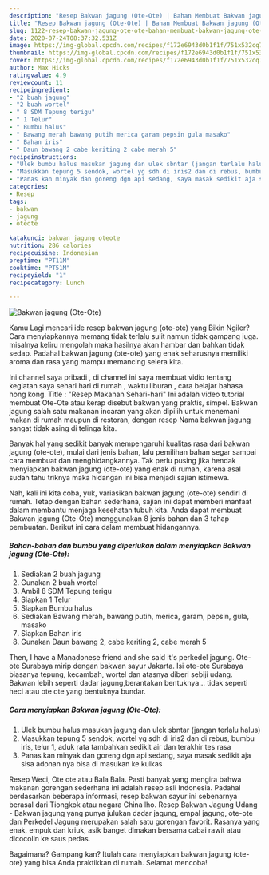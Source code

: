```yaml
---
description: "Resep Bakwan jagung (Ote-Ote) | Bahan Membuat Bakwan jagung (Ote-Ote) Yang Sempurna"
title: "Resep Bakwan jagung (Ote-Ote) | Bahan Membuat Bakwan jagung (Ote-Ote) Yang Sempurna"
slug: 1122-resep-bakwan-jagung-ote-ote-bahan-membuat-bakwan-jagung-ote-ote-yang-sempurna
date: 2020-07-24T08:37:32.531Z
image: https://img-global.cpcdn.com/recipes/f172e6943d0b1f1f/751x532cq70/bakwan-jagung-ote-ote-foto-resep-utama.jpg
thumbnail: https://img-global.cpcdn.com/recipes/f172e6943d0b1f1f/751x532cq70/bakwan-jagung-ote-ote-foto-resep-utama.jpg
cover: https://img-global.cpcdn.com/recipes/f172e6943d0b1f1f/751x532cq70/bakwan-jagung-ote-ote-foto-resep-utama.jpg
author: Max Hicks
ratingvalue: 4.9
reviewcount: 11
recipeingredient:
- "2 buah jagung"
- "2 buah wortel"
- " 8 SDM Tepung terigu"
- " 1 Telur"
- " Bumbu halus"
- " Bawang merah bawang putih merica garam pepsin gula masako"
- " Bahan iris"
- " Daun bawang 2 cabe keriting 2 cabe merah 5"
recipeinstructions:
- "Ulek bumbu halus masukan jagung dan ulek sbntar (jangan terlalu halus)"
- "Masukkan tepung 5 sendok, wortel yg sdh di iris2 dan di rebus, bumbu iris, telur 1, aduk rata tambahkan sedikit air dan terakhir tes rasa"
- "Panas kan minyak dan goreng dgn api sedang, saya masak sedikit aja sisa adonan nya bisa di masukan ke kulkas"
categories:
- Resep
tags:
- bakwan
- jagung
- oteote

katakunci: bakwan jagung oteote 
nutrition: 286 calories
recipecuisine: Indonesian
preptime: "PT11M"
cooktime: "PT51M"
recipeyield: "1"
recipecategory: Lunch

---
```



![Bakwan jagung (Ote-Ote)](https://img-global.cpcdn.com/recipes/f172e6943d0b1f1f/751x532cq70/bakwan-jagung-ote-ote-foto-resep-utama.jpg)

Kamu Lagi mencari ide resep bakwan jagung (ote-ote) yang Bikin Ngiler? Cara menyiapkannya memang tidak terlalu sulit namun tidak gampang juga. misalnya keliru mengolah maka hasilnya akan hambar dan bahkan tidak sedap. Padahal bakwan jagung (ote-ote) yang enak seharusnya memiliki aroma dan rasa yang mampu memancing selera kita.

Ini channel saya pribadi , di channel ini saya membuat vidio tentang kegiatan saya sehari hari di rumah , waktu liburan , cara belajar bahasa hong kong. Title : &#34;Resep Makanan Sehari-hari&#34; Ini adalah video tutorial membuat Ote-Ote atau kerap disebut bakwan yang praktis, simpel. Bakwan jagung salah satu makanan incaran yang akan dipilih untuk menemani makan di rumah maupun di restoran, dengan resep Nama bakwan jagung sangat tidak asing di telinga kita.

Banyak hal yang sedikit banyak mempengaruhi kualitas rasa dari bakwan jagung (ote-ote), mulai dari jenis bahan, lalu pemilihan bahan segar sampai cara membuat dan menghidangkannya. Tak perlu pusing jika hendak menyiapkan bakwan jagung (ote-ote) yang enak di rumah, karena asal sudah tahu triknya maka hidangan ini bisa menjadi sajian istimewa.


Nah, kali ini kita coba, yuk, variasikan bakwan jagung (ote-ote) sendiri di rumah. Tetap dengan bahan sederhana, sajian ini dapat memberi manfaat dalam membantu menjaga kesehatan tubuh kita. Anda dapat membuat Bakwan jagung (Ote-Ote) menggunakan 8 jenis bahan dan 3 tahap pembuatan. Berikut ini cara dalam membuat hidangannya.

<!--inarticleads1-->

##### Bahan-bahan dan bumbu yang diperlukan dalam menyiapkan Bakwan jagung (Ote-Ote):

1. Sediakan 2 buah jagung
1. Gunakan 2 buah wortel
1. Ambil  8 SDM Tepung terigu
1. Siapkan  1 Telur
1. Siapkan  Bumbu halus
1. Sediakan  Bawang merah, bawang putih, merica, garam, pepsin, gula, masako
1. Siapkan  Bahan iris
1. Gunakan  Daun bawang 2, cabe keriting 2, cabe merah 5


Then, I have a Manadonese friend and she said it&#39;s perkedel jagung. Ote-ote Surabaya mirip dengan bakwan sayur Jakarta. Isi ote-ote Surabaya biasanya tepung, kecambah, wortel dan atasnya diberi sebiji udang. Bakwan lebih seperti dadar jagung,berantakan bentuknya… tidak seperti heci atau ote ote yang bentuknya bundar. 

<!--inarticleads2-->

##### Cara menyiapkan Bakwan jagung (Ote-Ote):

1. Ulek bumbu halus masukan jagung dan ulek sbntar (jangan terlalu halus)
1. Masukkan tepung 5 sendok, wortel yg sdh di iris2 dan di rebus, bumbu iris, telur 1, aduk rata tambahkan sedikit air dan terakhir tes rasa
1. Panas kan minyak dan goreng dgn api sedang, saya masak sedikit aja sisa adonan nya bisa di masukan ke kulkas


Resep Weci, Ote ote atau Bala Bala. Pasti banyak yang mengira bahwa makanan gorengan sederhana ini adalah resep asli Indonesia. Padahal berdasarkan beberapa informasi, resep bakwan sayur ini sebenarnya berasal dari Tiongkok atau negara China lho. Resep Bakwan Jagung Udang - Bakwan jagung yang punya julukan dadar jagung, empal jagung, ote-ote dan Perkedel Jagung merupakan salah satu gorengan favorit. Rasanya yang enak, empuk dan kriuk, asik banget dimakan bersama cabai rawit atau dicocolin ke saus pedas. 

Bagaimana? Gampang kan? Itulah cara menyiapkan bakwan jagung (ote-ote) yang bisa Anda praktikkan di rumah. Selamat mencoba!
